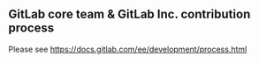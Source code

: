 ## GitLab core team & GitLab Inc. contribution process

Please see https://docs.gitlab.com/ee/development/process.html
